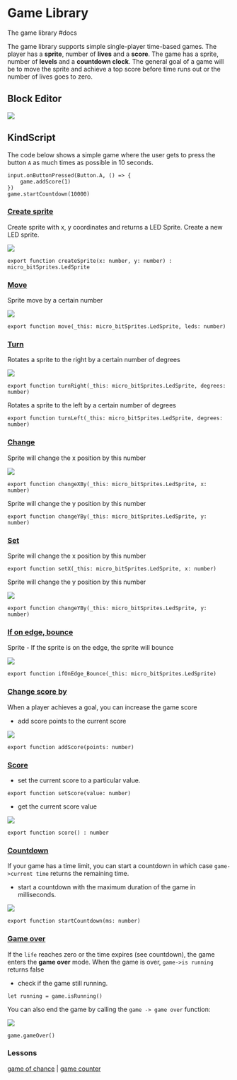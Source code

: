 # Game Library

The game library #docs

The game library supports simple single-player time-based games. The player has a **sprite**, number of **lives** and a **score**. The game has a sprite, number of **levels** and a **countdown clock**.  The general goal of a game will be to move the sprite and achieve a top score before time runs out or the number of lives goes to zero.

## Block Editor

![](/static/mb/game-library/pic0.png)

## KindScript

The code below shows a simple game where the user gets to press the button ``A`` as much times as possible in 10 seconds.

```
input.onButtonPressed(Button.A, () => {
    game.addScore(1)
})
game.startCountdown(10000)
```

### [Create sprite](/microbit/functions/game-library/create-sprite)

Create sprite with x, y coordinates and returns a LED Sprite. Create a new LED sprite.

![](/static/mb/create-sprite-0.png)

```
export function createSprite(x: number, y: number) : micro_bitSprites.LedSprite
```

### [Move](/microbit/functions/game-library/move)

Sprite move by a certain number

![](/static/mb/game-library/move-0.png)

```
export function move(_this: micro_bitSprites.LedSprite, leds: number)
```

### [Turn](/microbit/functions/game-library/turn)

Rotates a sprite to the right by a certain number of degrees

![](/static/mb/game-library/turn-0.png)

```
export function turnRight(_this: micro_bitSprites.LedSprite, degrees: number)
```

Rotates a sprite to the left by a certain number of degrees

```
export function turnLeft(_this: micro_bitSprites.LedSprite, degrees: number)
```

### [Change](/microbit/functions/game-library/change)

Sprite will change the x position by this number

![](/static/mb/change-0.png)

```
export function changeXBy(_this: micro_bitSprites.LedSprite, x: number)
```

Sprite will change the y position by this number

```
export function changeYBy(_this: micro_bitSprites.LedSprite, y: number)
```

### [Set](/microbit/functions/game-library/set)

Sprite will change the x position by this number

```
export function setX(_this: micro_bitSprites.LedSprite, x: number)
```

Sprite will change the y position by this number

![](/static/mb/change-0.png)

```
export function changeYBy(_this: micro_bitSprites.LedSprite, y: number)
```

### [If on edge, bounce](/microbit/functions/game-library/if-on-edge-bounce)

Sprite - If the sprite is on the edge, the sprite will bounce

![](/static/mb/game-library/if-on-edge-bounce-0.png)

```
export function ifOnEdge_Bounce(_this: micro_bitSprites.LedSprite)
```

### [Change score by](/microbit/functions/game-library/change-score-by)

When a player achieves a goal, you can increase the game score

* add score points to the current score

![](/static/mb/game-library/pic1.png)

```
export function addScore(points: number)
```

### [Score](/microbit/functions/game-library/score)

* set the current score to a particular value.

```
export function setScore(value: number)
```

* get the current score value

![](/static/mb/game-library/pic2.png)

```
export function score() : number
```

### [Countdown](/microbit/functions/game-library/start-countdown)

If your game has a time limit, you can start a countdown in which case `game->current time` returns the remaining time.

* start a countdown with the maximum duration of the game in milliseconds.

![](/static/mb/game-library/pic3.png)

```
export function startCountdown(ms: number)
```

### [Game over](/microbit/functions/game-library/game-over)

If the `life` reaches zero or the time expires (see countdown), the game enters the **game over** mode. When the game is over, `game->is running` returns false

* check if the game still running.

```
let running = game.isRunning()
```

You can also end the game by calling the `game -> game over` function:

![](/static/mb/game-library/pic0.png)

```
game.gameOver()
```

### Lessons

[game of chance](/microbit/lessons/game-of-chance) | [game counter](/microbit/lessons/game-counter)

